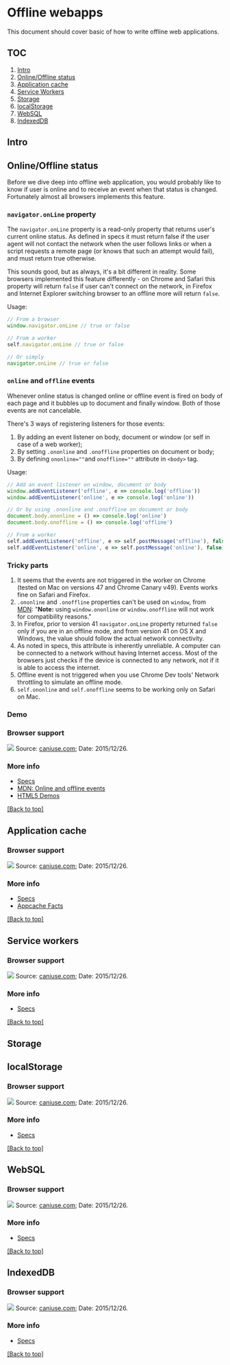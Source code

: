 # Offline webapps

This document should cover basic of how to write offline web applications.

## TOC

1. [Intro](#intro)
2. [Online/Offline status](#onlineoffline-status)
3. [Application cache](#application-cache)
4. [Service Workers](#service-workers)
5. [Storage](#storage)
6. [localStorage](#localstorage)
7. [WebSQL](#websql)
8. [IndexedDB](#indexeddb)

## Intro

## Online/Offline status

Before we dive deep into offline web application, you would probably like to know if user is online and to receive an event when that status is changed.  
Fortunately almost all browsers implements this feature.

### `navigator.onLine` property

The `navigator.onLine` property is a read-only property that returns user's current online status. As defined in specs it must return false if the user agent will not contact the network when the user follows links or when a script requests a remote page (or knows that such an attempt would fail), and must return true otherwise.

This sounds good, but as always, it's a bit different in reality. Some browsers implemented this feature differently - on Chrome and Safari this property will return `false` if user can't connect on the network, in Firefox and Internet Explorer switching browser to an offline more will return `false`.

Usage:

```js
// From a browser
window.navigator.onLine // true or false

// From a worker
self.navigator.onLine // true or false

// Or simply
navigator.onLine // true or false
```

### `online` and `offline` events

Whenever online status is changed online or offline event is fired on body of each page and it bubbles up to document and finally window. Both of those events are not cancelable.

There's 3 ways of registering listeners for those events:

1. By adding an event listener on body, document or window (or self in case of a web worker);
2. By setting `.ononline` and `.onoffline` properties on document or body;
3. By defining `ononline=""`and `onoffline=""` attribute in `<body>` tag.

Usage:

```js
// Add an event listener on window, document or body
window.addEventListener('offline', e => console.log('offline'))
window.addEventListener('online', e => console.log('online'))

// Or by using .ononline and .onoffline on document or body
document.body.ononline = () => console.log('online')
document.body.onoffline = () => console.log('offline')

// From a worker
self.addEventListener('offline', e => self.postMessage('offline'), false)
self.addEventListener('online', e => self.postMessage('online'), false)
```

### Tricky parts

1. It seems that the events are not triggered in the worker on Chrome (tested on Mac on versions 47 and Chrome Canary v49). Events works fine on Safari and Firefox.
2. `.ononline` and `.onoffline` properties can't be used on `window`, from [MDN](https://developer.mozilla.org/en-US/docs/Web/API/Document/ononline): "**Note:** using `window.ononline` or `window.onoffline` will not work for compatibility reasons."
3. In Firefox, prior to version 41 `navigator.onLine` property returned `false` only if you are in an offline mode, and from version 41 on OS X and Windows, the value should follow the actual network connectivity.
4. As noted in specs, this attribute is inherently unreliable. A computer can be connected to a network without having Internet access. Most of the browsers just checks if the device is connected to any network, not if it is able to access the internet.
5. Offline event is not triggered when you use Chrome Dev tools' Network throttling to simulate an offline mode.
6. `self.ononline` and `self.onoffline` seems to be working only on Safari on Mac.

### Demo


### Browser support

![](assets/browser-support/online-status.png)
Source: [caniuse.com](http://caniuse.com/#feat=online-status); Date: 2015/12/26.

### More info

- [Specs](https://html.spec.whatwg.org/multipage/browsers.html#browser-state)
- [MDN: Online and offline events](https://developer.mozilla.org/en/docs/Online_and_offline_events)
- [HTML5 Demos](http://html5demos.com/offline)

[[Back to top]](#offline-webapps)

## Application cache

### Browser support

![](assets/browser-support/application-cache.png)
Source: [caniuse.com](http://caniuse.com/#feat=offline-apps); Date: 2015/12/26.

### More info

- [Specs](http://www.w3.org/TR/2011/WD-html5-20110525/offline.html)
- [Appcache Facts](http://appcache.offline.technology)

[[Back to top]](#offline-webapps)

## Service workers

### Browser support

![](assets/browser-support/service-workers.png)
Source: [caniuse.com](http://caniuse.com/#feat=serviceworkers); Date: 2015/12/26.

### More info

- [Specs](http://www.w3.org/TR/service-workers/)

[[Back to top]](#offline-webapps)

## Storage


## localStorage

### Browser support

![](assets/browser-support/localstorage.png)
Source: [caniuse.com](http://caniuse.com/#feat=namevalue-storage); Date: 2015/12/26.

### More info

- [Specs](http://www.w3.org/TR/webstorage/)

[[Back to top]](#offline-webapps)

## WebSQL

### Browser support

![](assets/browser-support/websql.png)
Source: [caniuse.com](http://caniuse.com/#feat=sql-storage); Date: 2015/12/26.

### More info

- [Specs](http://www.w3.org/TR/webdatabase/)

[[Back to top]](#offline-webapps)

## IndexedDB

### Browser support

![](assets/browser-support/indexeddb.png)
Source: [caniuse.com](http://caniuse.com/#feat=indexeddb); Date: 2015/12/26.

### More info

- [Specs](http://www.w3.org/TR/IndexedDB/)

[[Back to top]](#offline-webapps)